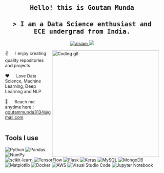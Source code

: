 
<h2 align="center">
  <samp>
    Hello! this is Goutam Munda
  </samp>
</h2>

<h2 align="center">
  <samp>
      > I am a Data Science enthusiast and ECE undergrad from India.
  </samp>
    
</h2>

<p align="center">
  <a href="https://www.linkedin.com/in/goutam-munda-5b4554215/" target="_blank">
  <img src="https://img.shields.io/badge/LinkedIn-0077B5?style=for-the-badge&logo=linkedin&logoColor=white" alt="alsiam"/>
 </a>
  <a href="https://www.kaggle.com/goutammunda" target="_blank">
  <img src="https://img.shields.io/badge/Kaggle-035a7d?style=for-the-badge&logo=kaggle&logoColor=white"/>  
  </a>
</p>


<p>
 <img align="right" width="350" src="/assets/programmer.gif" alt="Coding gif" />
  
 ✌️ &emsp; I enjoy creating quality repositories and projects <br/><br/>
 ❤️ &emsp; Love Data Science, Machine Learning, Deep Learinng and NLP <br/><br/>
 📧 &emsp; Reach me anytime here : goutammunda3134@gmail.com <br/><br/>

</p>

## Tools I use 
![Python](https://img.shields.io/badge/python-3670A0?style=for-the-badge&logo=python&logoColor=ffdd54)
![Pandas](https://img.shields.io/badge/pandas-%23150458.svg?style=for-the-badge&logo=pandas&logoColor=white)
![NumPy](https://img.shields.io/badge/numpy-%23013243.svg?style=for-the-badge&logo=numpy&logoColor=white)
![scikit-learn](https://img.shields.io/badge/scikit--learn-%23F7931E.svg?style=for-the-badge&logo=scikit-learn&logoColor=white)
![TensorFlow](https://img.shields.io/badge/TensorFlow-%23FF6F00.svg?style=for-the-badge&logo=TensorFlow&logoColor=white)
![Flask](https://img.shields.io/badge/flask-%23000.svg?style=for-the-badge&logo=flask&logoColor=white)
![Keras](https://img.shields.io/badge/Keras-%23D00000.svg?style=for-the-badge&logo=Keras&logoColor=white)
![MySQL](https://img.shields.io/badge/mysql-4479A1.svg?style=for-the-badge&logo=mysql&logoColor=white)
![MongoDB](https://img.shields.io/badge/MongoDB-%234ea94b.svg?style=for-the-badge&logo=mongodb&logoColor=white)
![Matplotlib](https://img.shields.io/badge/Matplotlib-%23ffffff.svg?style=for-the-badge&logo=Matplotlib&logoColor=black)
![Docker](https://img.shields.io/badge/docker-%230db7ed.svg?style=for-the-badge&logo=docker&logoColor=white)
![AWS](https://img.shields.io/badge/AWS-%23FF9900.svg?style=for-the-badge&logo=amazon-aws&logoColor=white)
![Visual Studio Code](https://img.shields.io/badge/Visual%20Studio%20Code-0078d7.svg?style=for-the-badge&logo=visual-studio-code&logoColor=white)
![Jupyter Notebook](https://img.shields.io/badge/jupyter-%23FA0F00.svg?style=for-the-badge&logo=jupyter&logoColor=white)


<!---
goutam-kul/goutam-kul is a ✨ special ✨ repository because its `README.md` (this file) appears on your GitHub profile.
You can click the Preview link to take a look at your changes.
--->
